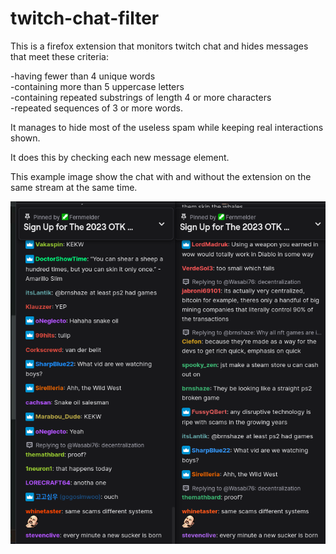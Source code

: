 # twitch-chat-filter
This is a firefox extension that monitors twitch chat and hides messages that meet these criteria:  

-having fewer than 4 unique words  
-containing more than 5 uppercase letters  
-containing repeated substrings of length 4 or more characters  
-repeated sequences of 3 or more words.  
  
It manages to hide most of the useless spam while keeping real interactions shown.

It does this by checking each new message element.
  
This example image show the chat with and without the extension on the same stream at the same time.  

![alt text](https://raw.githubusercontent.com/bobomrac/twitch-chat-filter/main/EXAMPLE%202023-03-30%2003-08-36.png)
